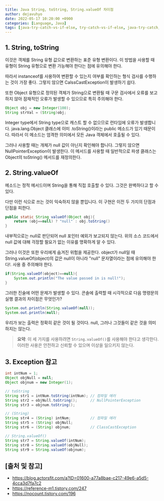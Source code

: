 ```yaml
---
title: Java String, toString, String.valueOf 차이점
author: dejavuhyo
date: 2022-05-17 10:20:00 +0900
categories: [Language, Java]
tags: [java-try-catch-vs-if-else, try-catch-vs-if-else, java-try-catch, java-if-else, try-catch-if-else-차이점]
---
```


## 1. String, toString
이것은 객체를 String 유형 값으로 변환하는 표준 유형 변환이다. 이 방법을 사용할 때 유형이 String 유형으로 변환 가능해야 한다는 점에 유의해야 한다.

따라서 instanceof를 사용하여 변환할 수 있는지 여부를 확인하는 형식 검사를 수행하는 것이 가장 좋다. 그렇지 않으면 CalssCastException이 발생하기 쉽다.

또한 Object 유형으로 정의된 객체가 String으로 변환될 때 구문 검사에서 오류를 보고하지 않아 잠재적인 오류가 발생할 수 있으므로 특히 주의해야 한다.

```java
Object obj = new Integer(100);
String strVal = (String)obj;
```

Integer type에서 String type으로 캐스트 할 수 없으므로 런타임에 오류가 발생합니다. java.lang.Object 클래스에 이미 .toString()이라는 public 메소드가 있기 때문이다. 따라서 이 메소드는 엄격한 의미에서 모든 Java 객체에서 호출될 수 있다.

그러나 사용할 때는 개체가 null 값이 아닌지 확인해야 합니다. 그렇지 않으면 NullPointerException이 발생한다. 이 메서드를 사용할 때 일반적으로 파생 클래스는 Object의 toString() 메서드를 재정의한다.

## 2. String.valueOf
메소드는 정적 메서드이며 String을 통해 직접 호출할 수 있다. 그것은 완벽하다고 할 수 있다.

다만 이런 식으로 쓰는 것이 익숙하지 않을 뿐입니다. 이 구현은 이전 두 가지의 단점과 단점을 피한다.

```java
public static String valueOf(Object obj){
    return (obj==null) ? "null" : obj.toString()
}
```

내부적으로는 null로 판단되어 null 포인터 예외가 보고되지 않는다. 위의 소스 코드에서 null 값에 대해 걱정할 필요가 없는 이유를 명확하게 알 수 있다.

그러나 이것은 또한 우리에게 숨겨진 위험을 제공한다. object가 null일 때 String.valueOf(object)의 값은 null이 아니라 "null" 문자열이라는 점에 유의해야 한다!. 사용 중 주의해야 한다.

```java
if(String.valueOf(object)==null){
    System.out.println("The value passed in is null!");
}
```

그러한 진술에 어떤 문제가 발생할 수 있다. 콘솔에 출력할 때 시각적으로 다음 명령문의 실행 결과의 차이점은 무엇인가?

```java
System.out.println(String.valueOf(null));
System.out.println(null);
```

우리가 보는 출력은 정확히 같은 것이 될 것이다. null, 그러나 그것들이 같은 것을 의미하지는 않는다.

> __요약__: 이 세 가지를 사용하려면 `String.valueOf()`를 사용해야 한다고 생각한다. 이러한 사용은 안전하고 신뢰할 수 있으며 이상을 일으키지 않는다.

## 3. Exception 참고

```java
int intNum = 1;
Object objNull = null;
Object objnum = new Integer(1);

// toString
String str1 = intNum.toString(intNum); // 컴파일 에러
String str2 = objNull.toString();      // NullPointerException
String str3 = objnum.toString();

// (String)
String str4 = (String) intNum;         // 컴파일 에러
String str5 = (String) objNull;
String str6 = (String) objnum;         // ClassCastException

// String.valueOf()
String str7 = String.valueOf(intNum);
String str8 = String.valueOf(objNull);
String str9 = String.valueOf(objnum);
```

## [출처 및 참고]
* <https://blog.actorsfit.com/a?ID=01600-a77a8bae-c217-49e6-a5d5-4cca3d7fa7c2>
* <https://reference-m1.tistory.com/247>
* <https://nocount.tistory.com/196>
